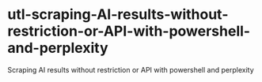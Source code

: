# utl-scraping-AI-results-without-restriction-or-API-with-powershell-and-perplexity
Scraping AI results without restriction or API with powershell and perplexity
